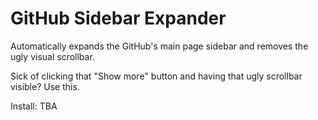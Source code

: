 # GitHub Sidebar Expander

Automatically expands the GitHub's main page sidebar and removes the ugly visual scrollbar.

Sick of clicking that "Show more" button and having that ugly scrollbar visible? Use this.

Install: TBA
